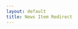 ```yaml
---
layout: default
title: News Item Redirect
---
```


<script lang="javascript">
    window.location = '{{ site.baseurl }}/blog/2013/06/25/hackathon-outcome.html';
</script>